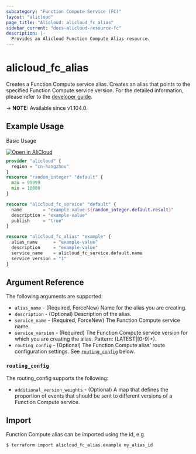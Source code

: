 ```yaml
---
subcategory: "Function Compute Service (FC)"
layout: "alicloud"
page_title: "Alicloud: alicloud_fc_alias"
sidebar_current: "docs-alicloud-resource-fc"
description: |-
  Provides an Alicloud Function Compute Alias resource. 
---
```


# alicloud_fc_alias

Creates a Function Compute service alias. Creates an alias that points to the specified Function Compute service version. 
 For the detailed information, please refer to the [developer guide](https://www.alibabacloud.com/help/en/fc/developer-reference/api-createalias).

-> **NOTE:** Available since v1.104.0.


## Example Usage

Basic Usage

<div style="display: block;margin-bottom: 40px;"><div class="oics-button" style="float: right;position: absolute;margin-bottom: 10px;">
  <a href="https://api.aliyun.com/api-tools/terraform?resource=alicloud_fc_alias&exampleId=ece83230-3dff-a95b-59d1-50065f03e40acf0b9512&activeTab=example&spm=docs.r.fc_alias.0.ece832303d&intl_lang=EN_US" target="_blank">
    <img alt="Open in AliCloud" src="https://img.alicdn.com/imgextra/i1/O1CN01hjjqXv1uYUlY56FyX_!!6000000006049-55-tps-254-36.svg" style="max-height: 44px; max-width: 100%;">
  </a>
</div></div>

```terraform
provider "alicloud" {
  region = "cn-hangzhou"
}
resource "random_integer" "default" {
  max = 99999
  min = 10000
}

resource "alicloud_fc_service" "default" {
  name        = "example-value-${random_integer.default.result}"
  description = "example-value"
  publish     = "true"
}

resource "alicloud_fc_alias" "example" {
  alias_name      = "example-value"
  description     = "example-value"
  service_name    = alicloud_fc_service.default.name
  service_version = "1"
}
```

## Argument Reference

The following arguments are supported:

* `alias_name` - (Required, ForceNew) Name for the alias you are creating. 
* `description` - (Optional) Description of the alias.
* `service_name` - (Required, ForceNew) The Function Compute service name.
* `service_version` - (Required) The Function Compute service version for which you are creating the alias. Pattern: (LATEST|[0-9]+).
* `routing_config` - (Optional) The Function Compute alias' route configuration settings. See [`routing_config`](#routing_config) below.

### `routing_config`

The routing_config supports the following:

* `additional_version_weights` - (Optional) A map that defines the proportion of events that should be sent to different versions of a Function Compute service.


## Import

Function Compute alias can be imported using the id, e.g.

```shell
$ terraform import alicloud_fc_alias.example my_alias_id
```
